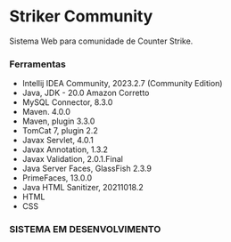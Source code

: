 # Striker Community

Sistema Web para comunidade de Counter Strike.

### Ferramentas

- Intellij IDEA Community, 2023.2.7 (Community Edition)
- Java, JDK - 20.0 Amazon Corretto
- MySQL Connector, 8.3.0
- Maven. 4.0.0
- Maven, plugin 3.3.0
- TomCat 7, plugin 2.2
- Javax Servlet, 4.0.1
- Javax Annotation, 1.3.2
- Javax Validation, 2.0.1.Final
- Java Server Faces, GlassFish 2.3.9
- PrimeFaces, 13.0.0
- Java HTML Sanitizer, 20211018.2
- HTML
- CSS

### SISTEMA EM DESENVOLVIMENTO

